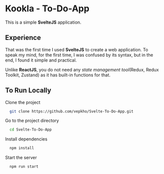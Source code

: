 # Kookla - To-Do-App

This is a simple **SvelteJS** application.

## Experience

That was the first time I used **SvelteJS** to create a web application. To speak my mind, for the first time, I was confused by its syntax, but in the end, I found it simple and practical. 

Unlike **ReactJS**, you do not need any _state management tool_(Redux, Redux Toolkit, Zustand) as it has built-in functions for that.

## To Run Locally

Clone the project

```bash
  git clone https://github.com/vepkho/Svelte-To-Do-App.git
```

Go to the project directory

```bash
  cd Svelte-To-Do-App
```

Install dependencies

```bash
  npm install
```

Start the server

```bash
  npm run start
```

